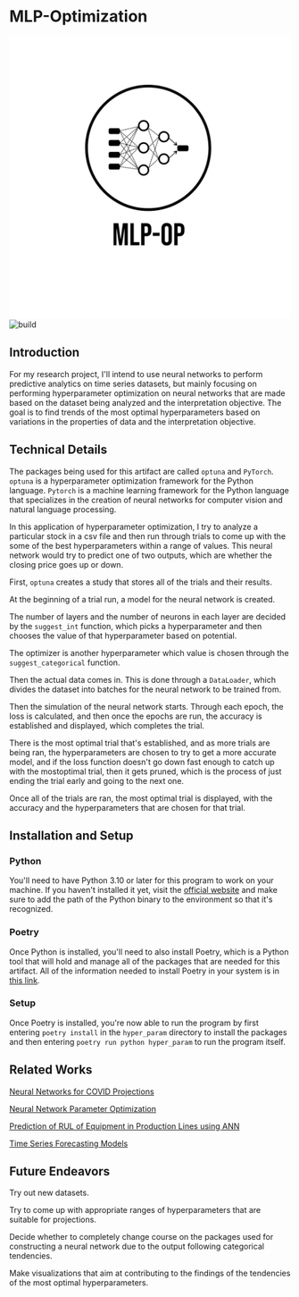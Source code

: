 # MLP-Optimization

![logo](images/MLP-OP-logos_transparent.png)
![build](https://github.com/ReadyResearchers/MLP-Optimization/actions/workflows/build.yml/badge.svg)

## Introduction

For my research project, I'll intend to use neural networks to perform predictive
analytics on time series datasets, but mainly focusing on performing hyperparameter
optimization on neural networks that are made based on the dataset being analyzed
and the interpretation objective. The goal is to find trends of the most optimal
hyperparameters based on variations in the properties of data and the
interpretation objective.

## Technical Details

The packages being used for this artifact are called `optuna` and `PyTorch`.
`optuna` is a hyperparameter optimization framework for the Python language.
`Pytorch` is a machine learning framework for the Python language that
specializes in the creation of neural networks for computer vision and
natural language processing.

In this application of hyperparameter optimization, I try to analyze a particular
stock in a csv file and then run through trials to come up with the some of the best
hyperparameters within a range of values. This neural network would try to
predict one of two outputs, which are whether the closing price goes up or down.

First, `optuna` creates a study that stores all of the trials and their results.

At the beginning of a trial run, a model for the neural network is created.

The number of layers and the number of neurons in each layer are decided by the
`suggest_int` function, which picks a hyperparameter and then chooses the value of
that hyperparameter based on potential.

The optimizer is another hyperparameter which value is chosen through the
`suggest_categorical` function.

Then the actual data comes in. This is done through a `DataLoader`, which divides
the dataset into batches for the neural network to be trained from.

Then the simulation of the neural network starts. Through each epoch, the loss is
calculated, and then once the epochs are run, the accuracy is established and
displayed, which completes the trial.

There is the most optimal trial that's established, and as more trials are being
ran, the hyperparameters are chosen to try to get a more accurate model,
and if the loss function doesn't go down fast enough to catch up with the
mostoptimal trial, then it gets pruned, which is the process of just ending the
trial early and going to the next one.

Once all of the trials are ran, the most optimal trial is displayed, with the
accuracy and the hyperparameters that are chosen for that trial.

## Installation and Setup

### Python

You'll need to have Python 3.10 or later for this program to work on your machine.
If you haven't installed it yet, visit the [official website](https://www.python.org)
and make sure to add the path of the Python binary to the environment so that
it's recognized.

### Poetry

Once Python is installed, you'll need to also install Poetry, which is a
Python tool that will hold and manage all of the packages that are needed
for this artifact. All of the information needed to install Poetry in
your system is in [this link](https://python-poetry.org/docs/).

### Setup

Once Poetry is installed, you're now able to run the program by first entering
`poetry install` in the `hyper_param` directory to install the packages
and then entering `poetry run python hyper_param` to run the program itself.

## Related Works

[Neural Networks for COVID Projections](https://www.sciencedirect.com/science/article/pii/S2772662221000060)

[Neural Network Parameter Optimization](https://www.sciencedirect.com/science/article/abs/pii/S0925231215020184?casa_token=RXOg711Fbs0AAAAA:KJsnEcjVitIX6KTRR0W88cmcuomo1-oGHGbZpk4jlphHwuk7SNpg48bX0zwLw9THn9Ibv0R9UQ)

[Prediction of RUL of Equipment in Production Lines using ANN](https://www.mdpi.com/1424-8220/21/3/932)

[Time Series Forecasting Models](https://otexts.com/fpp2/data-methods.html)

## Future Endeavors

Try out new datasets.

Try to come up with appropriate ranges of hyperparameters that are suitable for
projections.

Decide whether to completely change course on the packages used for constructing
a neural network due to the output following categorical tendencies.

Make visualizations that aim at contributing to the findings of the tendencies
of the most optimal hyperparameters.
